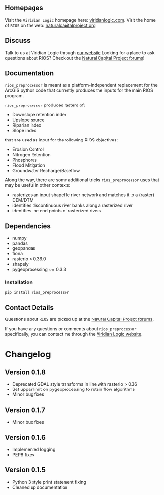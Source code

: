 Homepages
---------

Visit the  `Viridian Logic` homepage here: [viridianlogic.com](https://viridianlogic.com).
Visit the home of `RIOS` on the web: [naturalcapitalproject.org](https://www.naturalcapitalproject.org/software/#rios)

Discuss
-------

Talk to us at Viridian Logic through [our website](http://viridianlogic.com/#contactus)
Looking for a place to ask questions about RIOS? Check out the <a href="http://forums.naturalcapitalproject.org/index.php?p=/categories/rios">Natural Capital Project forums</a>!
 
Documentation
-------------

`rios_preprocessor` is meant as a platform-independent replacement for the ArcGIS python code that currently
produces the inputs for the main RIOS program.

`rios_preprocessor` produces rasters of:

* Downslope retention index
* Upslope source
* Riparian index
* Slope index

that are used as input for the following RIOS objectives:

* Erosion Control
* Nitrogen Retention
* Phosphorus
* Flood Mitigation
* Groundwater Recharge/Baseflow

Along the way, there are some additional tricks `rios_preprocessor` uses that may be useful in other contexts:

* rasterizes an input shapefile river network and matches it to a (raster) DEM/DTM
* identifies discontinuous river banks along a rasterized river
* identifies the end points of rasterized rivers

## Dependencies

* numpy
* pandas
* geopandas
* fiona
* rasterio > 0.36.0
* shapely
* pygeoprocessing ~= 0.3.3

### Installation

`pip install rios_preprocessor`

## Contact Details

Questions about `RIOS` are picked up at the <a href="http://forums.naturalcapitalproject.org/index.php?p=/categories/rios">Natural Capital Project forums</a>.

If you have any questions or comments about `rios_preprocessor` specifically, you can contact me through the [Viridian Logic website](http://viridianlogic.com/#contactus).

# Changelog

## Version 0.1.8

* Deprecated GDAL style transforms in line with rasterio > 0.36
* Set upper limit on pygeoprocessing to retain flow algorithms
* Minor bug fixes

## Version 0.1.7

* Minor bug fixes

## Version 0.1.6

* Implemented logging
* PEP8 fixes

## Version 0.1.5

* Python 3 style print statement fixing
* Cleaned up documentation

